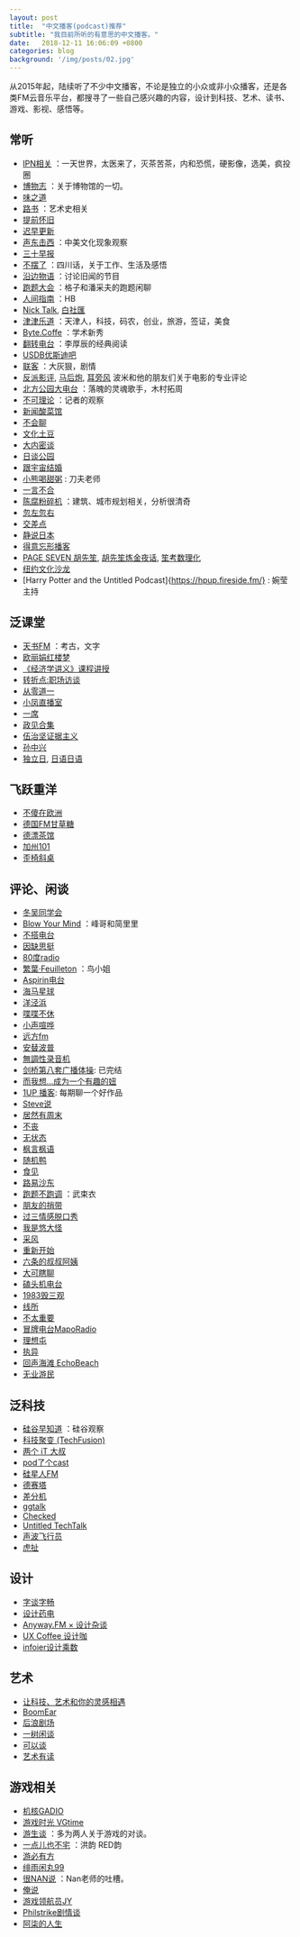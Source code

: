 ```yaml
---
layout: post
title:  "中文播客(podcast)推荐"
subtitle: "我目前所听的有意思的中文播客。"
date:   2018-12-11 16:06:09 +0800
categories: blog
background: '/img/posts/02.jpg'
---
```


从2015年起，陆续听了不少中文播客，不论是独立的小众或非小众播客，还是各类FM云音乐平台，都搜寻了一些自己感兴趣的内容，设计到科技、艺术、读书、游戏、影视、感悟等。
## 常听
- [IPN相关](https://ipn.li/) ：一天世界，太医来了，灭茶苦茶，内和恐慌，硬影像，选美，疯投圈
- [博物志](https://bowuzhi.fm/) ：关于博物馆的一切。
- [味之道](https://wzd.fm/) 
- [路书](http://lushu88.com/) ：艺术史相关
- [提前怀旧](https://pretro.xyz)
- [迟早更新](http://rss.lizhi.fm/rss/1728291.xml)
- [声东击西](https://www.etw.fm/) ：中美文化现象观察
- [三十早报](https://zaobao.fireside.fm/rss)
- [不摆了](https://bubaile.net/) ：四川话，关于工作、生活及感悟
- [沿边物语](https://www.yanbianwuyu.com/) ：讨论旧闻的节目
- [跑题大会](https://getpodcast.xyz/data/ximalaya/14641355.xml) ：格子和潘采夫的跑题闲聊
- [人间指南](https://renjianzhinan.fm/) ：HB
- [Nick Talk](https://www.nicktalk.com/), [白社匯](https://www.nicktalk.com/baishehui?format=rss)
- [津津乐道](https://jinjinledao.org/) ：天津人，科技，码农，创业，旅游，签证，美食
- [Byte.Coffe](http://byte.coffee/) ：学术新秀
- [翻转电台](http://rss.lizhi.fm/rss/1057263.xml) ：李厚辰的经典阅读
- [USDB优斯迪吧](http://rss.lizhi.fm/rss/319265.xml)
- [联客](http://rss.lizhi.fm/rss/1040051.xml) ：大灰狠，剧情
- [反派影评](http://www.ximalaya.com/album/4127591.xml), [马后炮](https://getpodcast.xyz/data/weixin/fanpaidy-mahoupao.xml), [耳旁风](https://getpodcast.xyz/data/weixin/fanpaidy-erbianfeng.xml) 波米和他的朋友们关于电影的专业评论
- [北方公园大电台](https://getpodcast.xyz/data/ximalaya/16670237.xml) ：落魄的灵魂歌手，木村拓周
- [不可理论](https://bukelilun.fireside.fm) ：记者的观察
- [新闻酸菜馆](http://wasai.org/feed.xml)
- [不会聊](https://buhuiliao.fireside.fm/)
- [文化土豆](http://www.culturepotato.com/)
- [大内密谈](http://rss.lizhi.fm/rss/14275.xml)
- [日谈公园](http://www.ximalaya.com/album/5574153.xml)
- [跟宇宙结婚](http://rss.lizhi.fm/rss/1307862.xml)
- [小熊喝甜粥](https://getpodcast.xyz/data/163/2733001.xml) : 刀夫老师
- [一言不合](http://www.ximalaya.com/album/5971303.xml)
- [陈腐粉碎机](https://getpodcast.xyz/data/ximalaya/3733966.xml) ：建筑、城市规划相关，分析很清奇
- [忽左忽右](http://www.ximalaya.com/album/12817863.xml)
- [交差点](https://jiaocha.io)
- [静说日本](http://www.ximalaya.com/album/3385980.xml)
- [得意忘形播客](http://rss.lizhi.fm/rss/1959617.xml)
- [PAGE SEVEN 胡先笙](http://www.ximalaya.com/album/343368.xml), [胡先笙炼金夜话](https://getpodcast.xyz/data/163/526577852.xml), [笙考数理化](http://podcast-beta.miao.li/xml/netease/341037051/rss.xml)
- [纽约文化沙龙](http://nyshalong.com/public/rss/itunes_podcast_rss_feed.xml)
- [Harry Potter and the Untitled Podcast]{https://hpup.fireside.fm/} : 婉莹主持

## 泛课堂
- [天书FM](http://tianshuguangbo.com/blog?format=RSS) ：考古，文字
- [欧丽娟红楼梦](http://podcast-beta.miao.li/xml/lizhi/936538/rss.xml)
- [《经济学讲义》课程讲授](https://rsshub.app/ximalaya/album/386120.rss)
- [转折点:职场访谈](https://getpodcast.xyz/data/ximalaya/14481730.xml)
- [从零道一](http://feeds.feedburner.com/0says1)
- [小凤直播室](http://rss.kaolafm.com/MZ_RSS/rss/1100000046071/album.xml)
- [一席](http://rss.kaolafm.com/MZ_RSS/rss/1100000046138/album.xml)
- [政见合集](http://cnpolitics.github.io/radio/feed.xml)
- [伍治坚证据主义](http://www.ximalaya.com/album/9916638.xml)
- [孙中兴](http://podcast-beta.miao.li/xml/netease/349551665/rss.xml)
- [独立日](https://riyu.squarespace.com/independenceday), [日语日语](https://riyu.squarespace.com/hibi?format=rss)

## 飞跃重洋
- [不傻在欧洲](https://getpodcast.xyz/data/ximalaya/3501680.xml)
- [德国FM甘草糖](http://rss.lizhi.fm/rss/340976.xml)
- [德漂茶馆](http://rss.lizhi.fm/rss/3503970.xml)
- [加州101](http://rss.lizhi.fm/rss/894383.xml)
- [歪椅斜桌](http://rss.lizhi.fm/rss/1005684.xml)


## 评论、闲谈
- [冬吴同学会](http://podcast.forecho.com/ximalaya/8475135.rss)
- [Blow Your Mind](http://rss.lizhi.fm/rss/14774.xml) ：峰哥和简里里
- [不搭电台](http://rss.lizhi.fm/rss/13342.xml)
- [因缺思挺](http://rss.lizhi.fm/rss/1511974.xml)
- [80度radio](http://rss.lizhi.fm/rss/13899.xml)
- [繁葉·Feuilleton](http://www.ximalaya.com/album/11662130.xml) ：鸟小姐
- [Aspirin电台](https://aspirinfm.fireside.fm)
- [海马星球](https://anchor.fm/s/47795d0/podcast/rss)
- [洋泾浜](https://www.yangjingbang.fm/blog?format=rss)
- [喋喋不休](http://rss.lizhi.fm/rss/29892.xml)
- [小声喧哗](http://feeds.soundcloud.com/users/soundcloud:users:409827606/sounds.rss)
- [远方fm](http://rss.lizhi.fm/rss/1628041.xml)
- [安替波普](https://antipop.fireside.fm)
- [無調性录音机](http://www.ximalaya.com/album/15357554.xml)
- [剑桥第八套广播体操](http://rss.lizhi.fm/rss/1483538.xml): 已完结
- [而我想…成为一个有趣的妞](https://getpodcast.xyz/data/163/428009.xml)
- [1UP 播客](https://1up.fireside.fm): 每期聊一个好作品
- [Steve说](https://getpodcast.xyz/data/ximalaya/3385682.xml)
- [居然有周末](https://feeds.buzzsprout.com/65566.rss)
- [不丧](https://rss.simplecast.com/podcasts/4335/rss)
- [无状态](http://nirokita.cn/episodes/feed.xml)
- [枫言枫语](https://www.ximalaya.com/album/18407168.xml)
- [随机鸭](https://randomduckpodcast.fireside.fm)
- [食见](http://www.ximalaya.com/album/16126437.xml)
- [路易沙东](http://rss.lizhi.fm/rss/303790.xml)
- [跑题不跑调](http://rss.lizhi.fm/rss/1495475.xml) ：武束衣
- [朋友的捎带](http://fromfriend.com/feed/podcast)
- [过三情感脱口秀](http://www.ximalaya.com/album/11903827.xml)
- [我是悠大怪](http://rss.lizhi.fm/rss/503547.xml)
- [采风](https://caifeng.fireside.fm)
- [重新开始](https://cxks.in/rss)
- [六条的叔叔阿姨](http://rss.lizhi.fm/rss/1705579.xml)
- [大可瞎聊](http://cdn.lizhi.fm/rss/1476797.xml)
- [磕头机电台](https://getpodcast.xyz/data/lizhi/40744808.xml)
- [1983毁三观](http://rss.lizhi.fm/rss/1290138.xml)
- [线所](http://rss.lizhi.fm/rss/1300471.xml)
- [不太重要](https://butaizhongyao.fireside.fm)
- [冒牌电台MapoRadio](http://rss.lizhi.fm/rss/1056014.xml)
- [理想屯](http://rss.lizhi.fm/rss/3647543.xml)
- [执异](https://zhiyi.life/feed/podcast)
- [回声海滩 EchoBeach](http://rss.lizhi.fm/rss/1722168.xml)
- [无业游民](https://theue.me/feed/podcast)

## 泛科技
- [硅谷早知道](http://www.ximalaya.com/album/14233547.xml) ：硅谷观察
- [科技聚变 (TechFusion)](https://techfusionfm.com/podcast.xml)
- [两个 iT 大叔](http://podcast.lengqidong.com/podcast.xml)
- [pod了个cast](http://rss.lizhi.fm/rss/74078751.xml)
- [硅星人FM](https://gxr.fireside.fm/)
- [德赛塔](https://pinecast.com/feed/detasai)
- [差分机](http://www.spreaker.com/show/2665436/episodes/feed)
- [ggtalk](https://talk.swift.gg/static/rss.xml)
- [Checked](http://checked.fm/feed/podcast)
- [Untitled TechTalk](http://utt.one/feed.xml)
- [声波飞行员](http://rss.lizhi.fm/rss/1635236.xml)
- [虎扯](https://getpodcast.xyz/data/163/526864575.xml)

## 设计
- [字谈字畅](https://thetype.com/feed/typechat/)
- [设计药电](https://shejiyaodian.fireside.fm)
- [Anyway.FM × 设计杂谈](https://anyway.fm)
- [UX Coffee 设计咖](https://rss.simplecast.com/podcasts/1897/rss)
- [infoier设计乘数](http://rss.lizhi.fm/rss/3479708.xml)

## 艺术
- [让科技、艺术和你的灵感相遇](https://doko.com/podcasts/feed.xml)
- [BoomEar](https://www.boomear.fm)
- [后浪剧场](http://www.ximalaya.com/album/12154265.xml)
- [一树闲谈](http://www.arbretalk.com/rss)
- [可以谈](http://www.ximalaya.com/album/12994159.xml)
- [艺术有读](http://artispoison.com/rss)

## 游戏相关
- [机核GADIO](http://feed.tangsuanradio.com/gadio.xml)
- [游戏时光 VGtime](http://rss.lizhi.fm/rss/2017105.xml)
- [游生谈](http://rss.lizhi.fm/rss/359034.xml) ：多为两人关于游戏的对谈。
- [一点儿也不宅](http://rss.lizhi.fm/rss/2795142.xml) ：洪韵 RED韵
- [游必有方](http://rss.lizhi.fm/rss/1044721.xml)
- [绯雨闲丸99](http://rss.lizhi.fm/rss/3820652.xml)
- [很NAN说](https://getpodcast.xyz/data/163/348974056.xml) ：Nan老师的吐槽。
- [俺说](http://cdn102.lizhi.fm/rss/802378.xml/)
- [游戏领航员JY](http://rss.lizhi.fm/rss/1448168.xml)
- [Philstrike剧情谈](http://rss.lizhi.fm/rss/1384231.xml)
- [阿柒的人生](http://rss.lizhi.fm/rss/1815202.xml)
